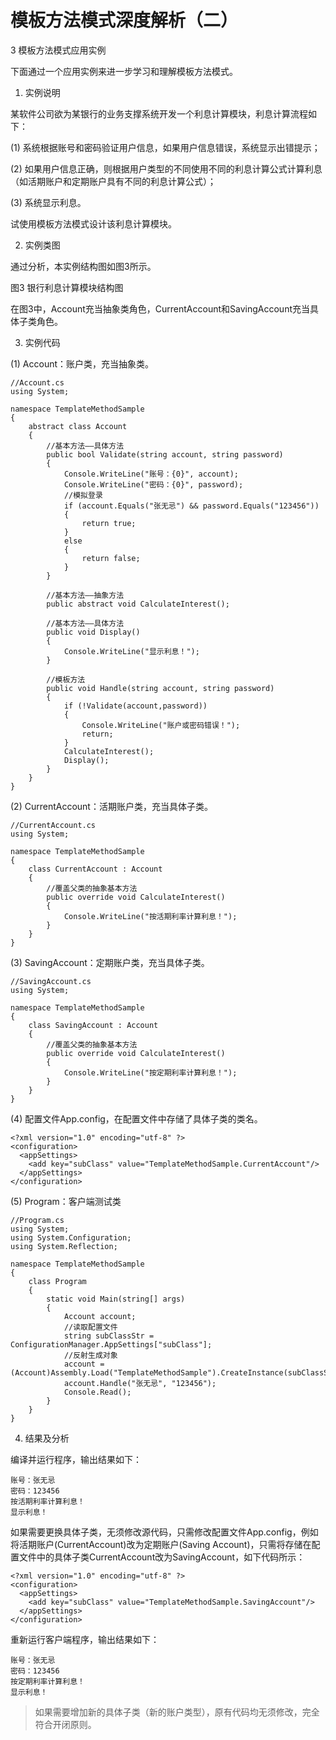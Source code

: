 # 模板方法模式深度解析（二）

3 模板方法模式应用实例

下面通过一个应用实例来进一步学习和理解模板方法模式。
 
1. 实例说明

某软件公司欲为某银行的业务支撑系统开发一个利息计算模块，利息计算流程如下：

(1) 系统根据账号和密码验证用户信息，如果用户信息错误，系统显示出错提示；

(2) 如果用户信息正确，则根据用户类型的不同使用不同的利息计算公式计算利息（如活期账户和定期账户具有不同的利息计算公式）；

(3) 系统显示利息。

试使用模板方法模式设计该利息计算模块。
     
2. 实例类图

通过分析，本实例结构图如图3所示。



图3 银行利息计算模块结构图

在图3中，Account充当抽象类角色，CurrentAccount和SavingAccount充当具体子类角色。
 
3. 实例代码

(1) Account：账户类，充当抽象类。

```
//Account.cs  
using System;  
  
namespace TemplateMethodSample  
{  
    abstract class Account  
    {  
        //基本方法——具体方法  
        public bool Validate(string account, string password)   
        {  
            Console.WriteLine("账号：{0}", account);  
            Console.WriteLine("密码：{0}", password);  
            //模拟登录  
            if (account.Equals("张无忌") && password.Equals("123456"))   
            {  
                return true;  
            }  
            else   
            {  
                return false;  
            }  
        }  
  
        //基本方法——抽象方法  
        public abstract void CalculateInterest();  
  
        //基本方法——具体方法  
        public void Display()   
        {  
            Console.WriteLine("显示利息！");  
        }  
  
        //模板方法  
        public void Handle(string account, string password)   
        {  
            if (!Validate(account,password))   
            {  
                Console.WriteLine("账户或密码错误！");  
                return;  
            }  
            CalculateInterest();  
            Display();  
        }  
    }  
}  
```

(2) CurrentAccount：活期账户类，充当具体子类。

```
//CurrentAccount.cs  
using System;  
  
namespace TemplateMethodSample  
{  
    class CurrentAccount : Account  
    {  
        //覆盖父类的抽象基本方法  
        public override void CalculateInterest()   
        {  
            Console.WriteLine("按活期利率计算利息！");  
        }  
    }  
}  
```

(3) SavingAccount：定期账户类，充当具体子类。

```
//SavingAccount.cs  
using System;  
  
namespace TemplateMethodSample  
{  
    class SavingAccount : Account  
    {  
        //覆盖父类的抽象基本方法  
        public override void CalculateInterest()   
        {  
            Console.WriteLine("按定期利率计算利息！");  
        }  
    }  
}  
```

(4) 配置文件App.config，在配置文件中存储了具体子类的类名。

```
<?xml version="1.0" encoding="utf-8" ?>  
<configuration>  
  <appSettings>  
    <add key="subClass" value="TemplateMethodSample.CurrentAccount"/>  
  </appSettings>  
</configuration>  
```

(5) Program：客户端测试类

```
//Program.cs  
using System;  
using System.Configuration;  
using System.Reflection;  
  
namespace TemplateMethodSample  
{  
    class Program  
    {  
        static void Main(string[] args)  
        {  
            Account account;  
            //读取配置文件  
            string subClassStr = ConfigurationManager.AppSettings["subClass"];  
            //反射生成对象  
            account = (Account)Assembly.Load("TemplateMethodSample").CreateInstance(subClassStr);  
            account.Handle("张无忌", "123456");  
            Console.Read();  
        }  
    }  
}  
```


4. 结果及分析

编译并运行程序，输出结果如下：

```
账号：张无忌
密码：123456
按活期利率计算利息！
显示利息！
```

如果需要更换具体子类，无须修改源代码，只需修改配置文件App.config，例如将活期账户(CurrentAccount)改为定期账户(Saving Account)，只需将存储在配置文件中的具体子类CurrentAccount改为SavingAccount，如下代码所示：

```
<?xml version="1.0" encoding="utf-8" ?>  
<configuration>  
  <appSettings>  
    <add key="subClass" value="TemplateMethodSample.SavingAccount"/>  
  </appSettings>  
</configuration>  
```

重新运行客户端程序，输出结果如下：

```
账号：张无忌
密码：123456
按定期利率计算利息！
显示利息！
```

> 如果需要增加新的具体子类（新的账户类型），原有代码均无须修改，完全符合开闭原则。